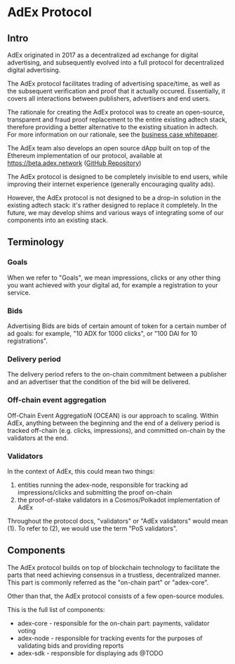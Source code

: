 # AdEx Protocol


## Intro

AdEx originated in 2017 as a decentralized ad exchange for digital advertising, and subsequently evolved into a full protocol for decentralized digital advertising.

The AdEx protocol facilitates trading of advertising space/time, as well as the subsequent verification and proof that it actually occured. Essentially, it covers all interactions between publishers, advertisers and end users.

The rationale for creating the AdEx protocol was to create an open-source, transparent and fraud proof replacement to the entire existing adtech stack, therefore providing a better alternative to the existing situation in adtech. For more information on our rationale, see the [business case whitepaper](https://www.adex.network/adex/AdEx-Whitepaper-v.8.pdf).

The AdEx team also develops an open source dApp built on top of the Ethereum implementation of our protocol, available at https://beta.adex.network ([GitHub Repository](https://github.com/AdExNetwork/adex-dapp))

The AdEx protocol is designed to be completely invisible to end users, while improving their internet experience (generally encouraging quality ads).

However, the AdEx protocol is not designed to be a drop-in solution in the existing adtech stack: it's rather designed to replace it completely. In the future, we may develop shims and various ways of integrating some of our components into an existing stack.

## Terminology

### Goals

When we refer to "Goals", we mean impressions, clicks or any other thing you want achieved with your digital ad, for example a registration to your service.

### Bids

Advertising Bids are bids of certain amount of token for a certain number of ad goals: for example, "10 ADX for 1000 clicks", or "100 DAI for 10 registrations".

### Delivery period

The delivery period refers to the on-chain commitment between a publisher and an advertiser that the condition of the bid will be delivered.

### Off-chain event aggregation

Off-Chain Event AggregatioN (OCEAN) is our approach to scaling. Within AdEx, anything between the beginning and the end of a delivery period is tracked off-chain (e.g. clicks, impressions), and committed on-chain by the validators at the end.

### Validators

In the context of AdEx, this could mean two things:

1) entities running the adex-node, responsible for tracking ad impressions/clicks and submitting the proof on-chain
2) the proof-of-stake validators in a Cosmos/Polkadot implementation of AdEx

Throughout the protocol docs, "validators" or "AdEx validators" would mean (1). To refer to (2), we would use the term "PoS validators".

## Components

The AdEx protocol builds on top of blockchain technology to facilitate the parts that need achieving consensus in a trustless, decentralized manner. This part is commonly referred as the "on-chain part" or "adex-core".

Other than that, the AdEx protocol consists of a few open-source modules.

This is the full list of components:

* adex-core - responsible for the on-chain part: payments, validator voting
* adex-node - responsible for tracking events for the purposes of validating bids and providing reports
* adex-sdk - responsible for displaying ads @TODO
